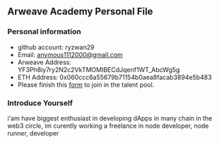 ## Arweave Academy Personal File

### Personal information

- github account: ryzwan29
- Email: anymous1112000@gmail.com
- Arweave Address: YF3Ph8iy7ry2N2c2VkTMOMIBECdJqenf1WT_AbcWg5g
- ETH Address: 0x060ccc6a55679b71154b0aea8facab3894e5b483
- Please finish this [form](https://docs.google.com/forms/d/e/1FAIpQLSfWA5fIIcBgmRppm3jNz5vmf9Mai_QMVil-2pO4r7YKn_Zhtw/viewform?usp=sf_link) to join in the talent pool.

### Introduce Yourself
 i'am have biggest enthusiast in developing dApps in many chain in the web3 circle, im curently working a freelance in node developer, node runner, developer
